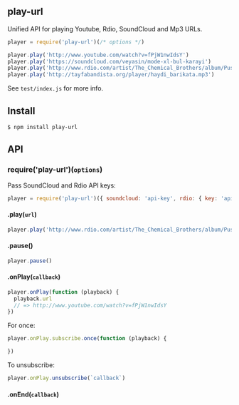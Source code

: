 ## play-url

Unified API for playing Youtube, Rdio, SoundCloud and Mp3 URLs.

```js
player = require('play-url')(/* options */)

player.play('http://www.youtube.com/watch?v=fPjW1nwIdsY')
player.play('https://soundcloud.com/veyasin/mode-xl-bul-karayi')
player.play('http://www.rdio.com/artist/The_Chemical_Brothers/album/Push_The_Button/track/Galvanize/')
player.play('http://tayfabandista.org/player/haydi_barikata.mp3')
```

See `test/index.js` for more info.

## Install

```bash
$ npm install play-url
```

## API

### require('play-url')(`options`)

Pass SoundCloud and Rdio API keys:

```js
player = require('play-url')({ soundcloud: 'api-key', rdio: { key: 'api-key', auth: 'auth.html' })
```

#### .play(`url`)

```js
player.play('http://www.rdio.com/artist/The_Chemical_Brothers/album/Push_The_Button/track/Galvanize/')
```

#### .pause()

```js
player.pause()
```

#### .onPlay(`callback`)

```js
player.onPlay(function (playback) {
  playback.url
  // => http://www.youtube.com/watch?v=fPjW1nwIdsY
})
```

For once:

```js
player.onPlay.subscribe.once(function (playback) {

})
```

To unsubscribe:

```js
player.onPlay.unsubscribe(`callback`)
```

#### .onEnd(`callback`)
